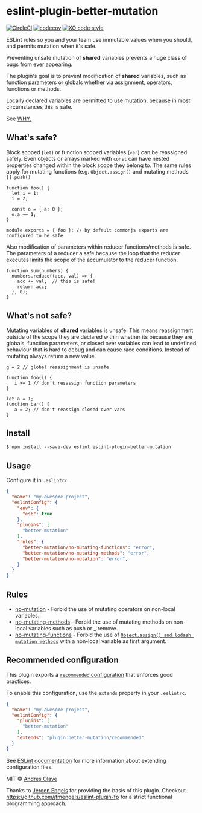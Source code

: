 # eslint-plugin-better-mutation 
[![CircleCI](https://circleci.com/gh/sloops77/eslint-plugin-better-mutation.svg?style=svg)](https://circleci.com/gh/sloops77/eslint-plugin-better-mutation)
[![codecov](https://codecov.io/gh/sloops77/eslint-plugin-better-mutation/branch/master/graph/badge.svg)](https://codecov.io/gh/sloops77/eslint-plugin-better-mutation)
[![XO code style](https://img.shields.io/badge/code_style-XO-5ed9c7.svg)](https://github.com/xojs/xo)

ESLint rules so you and your team use immutable values when you should, and permits mutation when it's safe.

Preventing unsafe mutation of **shared** variables prevents a huge class of bugs from ever appearing.

The plugin's goal is to prevent modification of **shared** variables, such as function parameters or globals whether via assignment, operators, functions or methods. 

Locally declared variables are permitted to use mutation, because in most circumstances this is safe.

See [WHY.](why.md)

## What's safe?
Block scoped (`let`) or function scoped variables (`var`) can be reassigned safely. Even objects or arrays marked with `const` can have nested properties changed within the block scope they belong to. The same rules apply for mutating functions (e.g. `Object.assign()` and mutating methods `[].push()`

```
function foo() {
  let i = 1; 
  i = 2;
  
  const o = { a: 0 };
  o.a += 1;
}

module.exports = { foo }; // by default commonjs exports are configured to be safe
``` 

Also modification of parameters within reducer functions/methods is safe. The parameters of a reducer a safe because 
the loop that the reducer executes limits the scope of the accumulator to the reducer function. 

``` 
function sum(numbers) {
  numbers.reduce((acc, val) => {
    acc += val;  // this is safe!
    return acc;    
  }, 0);
}

``` 

## What's not safe?
Mutating variables of **shared** variables is unsafe. This means reassignment outside of the scope they are declared within whether its because they are globals, function parameters, or closed over variables can lead to undefined behaviour that is hard to debug and can cause race conditions. Instead of mutating always return a new value.

```
g = 2 // global reassignment is unsafe

function foo(i) {
   i += 1 // don't resassign function parameters
}

let a = 1; 
function bar() { 
   a = 2; // don't reassign closed over vars
}
```

## Install

```
$ npm install --save-dev eslint eslint-plugin-better-mutation
```

## Usage

Configure it in `.eslintrc`.

<!-- EXAMPLE_CONFIGURATION:START -->
```json
{
  "name": "my-awesome-project",
  "eslintConfig": {
    "env": {
      "es6": true
    },
    "plugins": [
      "better-mutation"
    ],
    "rules": {
      "better-mutation/no-mutating-functions": "error",
      "better-mutation/no-mutating-methods": "error",
      "better-mutation/no-mutation": "error",
    }
  }
}
```
<!-- EXAMPLE_CONFIGURATION:END -->

## Rules

<!-- RULES:START -->
- [no-mutation](docs/rules/no-mutation.md) - Forbid the use of mutating operators on non-local variables.
- [no-mutating-methods](docs/rules/no-mutating-methods.md) - Forbid the use of mutating methods on non-local variables such as push or _.remove.
- [no-mutating-functions](docs/rules/no-mutating-functions.md) - Forbid the use of [`Object.assign() and lodash mutation methods`](https://developer.mozilla.org/en-US/docs/Web/JavaScript/Reference/Global_Objects/Object/assign) with a non-local variable as first argument.

<!-- RULES:END -->

## Recommended configuration

This plugin exports a [`recommended` configuration](index.js) that enforces good practices.

To enable this configuration, use the `extends` property in your `.eslintrc`.

```json
{
  "name": "my-awesome-project",
  "eslintConfig": {
    "plugins": [
      "better-mutation"
    ],
    "extends": "plugin:better-mutation/recommended"
  }
}
```

See [ESLint documentation](http://eslint.org/docs/user-guide/configuring#extending-configuration-files) for more information about extending configuration files.

MIT © [Andres Olave](https://github.com/sloops77)

Thanks to [Jeroen Engels](https://github.com/jfmengels) for providing the basis of this plugin. Checkout https://github.com/jfmengels/eslint-plugin-fp for a strict functional programming approach.
